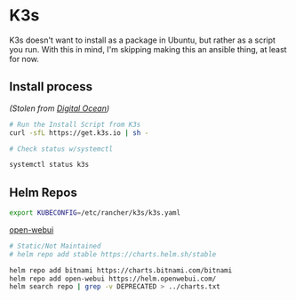 # K3s

K3s doesn't want to install as a package in Ubuntu, but rather as a script you run. With this in mind, I'm skipping making this an ansible thing, at least for now.

## Install process

_(Stolen from [Digital Ocean](https://www.digitalocean.com/community/tutorials/how-to-setup-k3s-kubernetes-cluster-on-ubuntu))_

```bash
# Run the Install Script from K3s
curl -sfL https://get.k3s.io | sh -

# Check status w/systemctl

systemctl status k3s
```

## Helm Repos

```bash
export KUBECONFIG=/etc/rancher/k3s/k3s.yaml
```

[open-webui](https://artifacthub.io/packages/helm/open-webui/open-webui)

```bash
# Static/Not Maintained
# helm repo add stable https://charts.helm.sh/stable

helm repo add bitnami https://charts.bitnami.com/bitnami
helm repo add open-webui https://helm.openwebui.com/
helm search repo | grep -v DEPRECATED > ../charts.txt
```